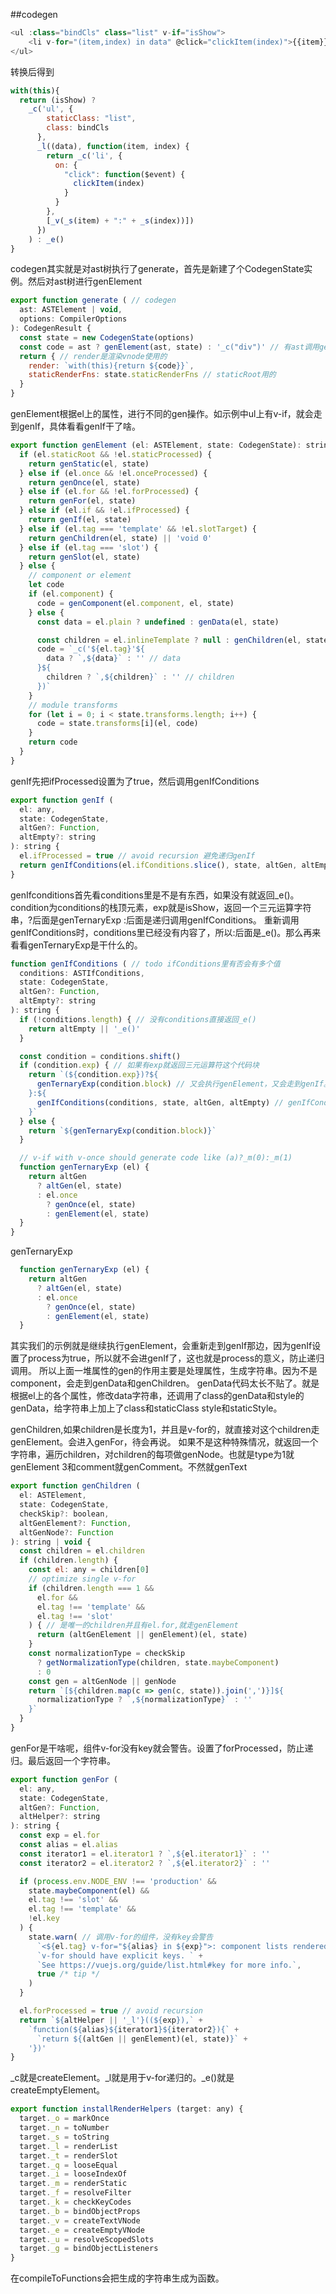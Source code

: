 ##codegen
```javascript 1.6
<ul :class="bindCls" class="list" v-if="isShow">
    <li v-for="(item,index) in data" @click="clickItem(index)">{{item}}:{{index}}</li>
</ul>
```
转换后得到
```javascript 1.6
with(this){
  return (isShow) ?
    _c('ul', {
        staticClass: "list",
        class: bindCls
      },
      _l((data), function(item, index) {
        return _c('li', {
          on: {
            "click": function($event) {
              clickItem(index)
            }
          }
        },
        [_v(_s(item) + ":" + _s(index))])
      })
    ) : _e()
}
```
codegen其实就是对ast树执行了generate，首先是新建了个CodegenState实例。然后对ast树进行genElement
```javascript 1.6
export function generate ( // codegen
  ast: ASTElement | void,
  options: CompilerOptions
): CodegenResult {
  const state = new CodegenState(options)
  const code = ast ? genElement(ast, state) : '_c("div")' // 有ast调用genElement,否则就是创建空div的代码块
  return { // render是渲染vnode使用的
    render: `with(this){return ${code}}`,
    staticRenderFns: state.staticRenderFns // staticRoot用的
  }
}
```
genElement根据el上的属性，进行不同的gen操作。如示例中ul上有v-if，就会走到genIf，具体看看genIf干了啥。
```javascript 1.6
export function genElement (el: ASTElement, state: CodegenState): string {
  if (el.staticRoot && !el.staticProcessed) {
    return genStatic(el, state)
  } else if (el.once && !el.onceProcessed) {
    return genOnce(el, state)
  } else if (el.for && !el.forProcessed) {
    return genFor(el, state)
  } else if (el.if && !el.ifProcessed) {
    return genIf(el, state)
  } else if (el.tag === 'template' && !el.slotTarget) {
    return genChildren(el, state) || 'void 0'
  } else if (el.tag === 'slot') {
    return genSlot(el, state)
  } else {
    // component or element
    let code
    if (el.component) {
      code = genComponent(el.component, el, state)
    } else {
      const data = el.plain ? undefined : genData(el, state)

      const children = el.inlineTemplate ? null : genChildren(el, state, true)
      code = `_c('${el.tag}'${
        data ? `,${data}` : '' // data
      }${
        children ? `,${children}` : '' // children
      })`
    }
    // module transforms
    for (let i = 0; i < state.transforms.length; i++) {
      code = state.transforms[i](el, code)
    }
    return code
  }
}
```
genIf先把ifProcessed设置为了true，然后调用genIfConditions
```javascript 1.6
export function genIf (
  el: any,
  state: CodegenState,
  altGen?: Function,
  altEmpty?: string
): string {
  el.ifProcessed = true // avoid recursion 避免递归genIf
  return genIfConditions(el.ifConditions.slice(), state, altGen, altEmpty)
}
```
genIfconditions首先看conditions里是不是有东西，如果没有就返回_e()。
condition为conditions的栈顶元素，exp就是isShow，返回一个三元运算字符串，?后面是genTernaryExp :后面是递归调用genIfConditions。
重新调用genIfConditions时，conditions里已经没有内容了，所以:后面是_e()。那么再来看看genTernaryExp是干什么的。
```javascript 1.6
function genIfConditions ( // todo ifConditions里有否会有多个值
  conditions: ASTIfConditions,
  state: CodegenState,
  altGen?: Function,
  altEmpty?: string
): string {
  if (!conditions.length) { // 没有conditions直接返回_e()
    return altEmpty || '_e()'
  }

  const condition = conditions.shift()
  if (condition.exp) { // 如果有exp就返回三元运算符这个代码块
    return `(${condition.exp})?${
      genTernaryExp(condition.block) // 又会执行genElement，又会走到genIf。由于ifProcessed是true了，就不会进来了
    }:${
      genIfConditions(conditions, state, altGen, altEmpty) // genIfConditions没值就会返回_e()
    }`
  } else {
    return `${genTernaryExp(condition.block)}`
  }

  // v-if with v-once should generate code like (a)?_m(0):_m(1)
  function genTernaryExp (el) {
    return altGen
      ? altGen(el, state)
      : el.once
        ? genOnce(el, state)
        : genElement(el, state)
  }
}
```

genTernaryExp
```javascript 1.6
  function genTernaryExp (el) {
    return altGen
      ? altGen(el, state)
      : el.once
        ? genOnce(el, state)
        : genElement(el, state)
  }
```
其实我们的示例就是继续执行genElement，会重新走到genIf那边，因为genIf设置了process为true，所以就不会进genIf了，这也就是process的意义，防止递归调用。
所以上面一堆属性的gen的作用主要是处理属性，生成字符串。因为不是component，会走到genData和genChildren。
genData代码太长不贴了。就是根据el上的各个属性，修改data字符串，还调用了class的genData和style的genData，给字符串上加上了class和staticClass
style和staticStyle。

genChildren,如果children是长度为1，并且是v-for的，就直接对这个children走genElement。会进入genFor，待会再说。
如果不是这种特殊情况，就返回一个字符串，遍历children，对children的每项做genNode。也就是type为1就genElement 3和comment就genComment。不然就genText
```javascript 1.6
export function genChildren (
  el: ASTElement,
  state: CodegenState,
  checkSkip?: boolean,
  altGenElement?: Function,
  altGenNode?: Function
): string | void {
  const children = el.children
  if (children.length) {
    const el: any = children[0]
    // optimize single v-for
    if (children.length === 1 &&
      el.for &&
      el.tag !== 'template' &&
      el.tag !== 'slot'
    ) { // 是唯一的children并且有el.for,就走genElement
      return (altGenElement || genElement)(el, state)
    }
    const normalizationType = checkSkip
      ? getNormalizationType(children, state.maybeComponent)
      : 0
    const gen = altGenNode || genNode
    return `[${children.map(c => gen(c, state)).join(',')}]${
      normalizationType ? `,${normalizationType}` : ''
    }`
  }
}
```

genFor是干啥呢，组件v-for没有key就会警告。设置了forProcessed，防止递归。最后返回一个字符串。
```javascript 1.6
export function genFor (
  el: any,
  state: CodegenState,
  altGen?: Function,
  altHelper?: string
): string {
  const exp = el.for
  const alias = el.alias
  const iterator1 = el.iterator1 ? `,${el.iterator1}` : ''
  const iterator2 = el.iterator2 ? `,${el.iterator2}` : ''

  if (process.env.NODE_ENV !== 'production' &&
    state.maybeComponent(el) &&
    el.tag !== 'slot' &&
    el.tag !== 'template' &&
    !el.key
  ) {
    state.warn( // 调用v-for的组件，没有key会警告
      `<${el.tag} v-for="${alias} in ${exp}">: component lists rendered with ` +
      `v-for should have explicit keys. ` +
      `See https://vuejs.org/guide/list.html#key for more info.`,
      true /* tip */
    )
  }

  el.forProcessed = true // avoid recursion
  return `${altHelper || '_l'}((${exp}),` +
    `function(${alias}${iterator1}${iterator2}){` +
      `return ${(altGen || genElement)(el, state)}` +
    '})'
}
```
_c就是createElement。_l就是用于v-for递归的。_e()就是createEmptyElement。
```javascript 1.6
export function installRenderHelpers (target: any) {
  target._o = markOnce
  target._n = toNumber
  target._s = toString
  target._l = renderList
  target._t = renderSlot
  target._q = looseEqual
  target._i = looseIndexOf
  target._m = renderStatic
  target._f = resolveFilter
  target._k = checkKeyCodes
  target._b = bindObjectProps
  target._v = createTextVNode
  target._e = createEmptyVNode
  target._u = resolveScopedSlots
  target._g = bindObjectListeners
}
```

在compileToFunctions会把生成的字符串生成为函数。
